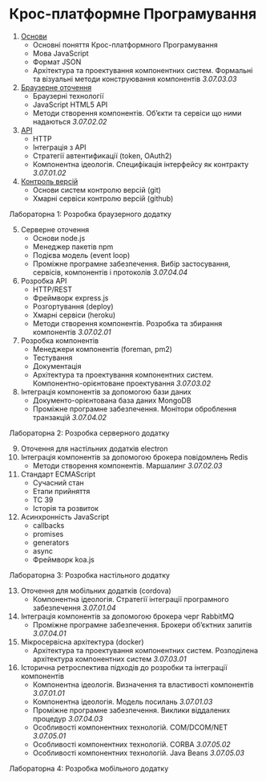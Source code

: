 # Крос-платформне Програмування

1. [Основи](lectures/01-javascript.md)
    - Основні поняття Крос-платформного Програмування
    - Мова JavaScript
    - Формат JSON
    - Архітектура та проектування компонентних систем. Формальні та візуальні методи конструювання компонентів *3.07.03.03*
2. [Браузерне оточення](lectures/02-browser.md)
    - Браузерні технології
    - JavaScript HTML5 API
    - Методи створення компонентів. Об’єкти та сервіси що ними надаються *3.07.02.02*
3. [API](lectures/03-api.md)
    - HTTP
    - Інтеграція з API
    - Стратегії автентификації (token, OAuth2)
    - Компонентна ідеологія. Специфікація інтерфейсу як контракту *3.07.01.02*
4. [Контроль версій](lectures/04-git.md)
    - Основи систем контролю версій (git)
    - Хмарні сервіси контролю версій (github)

Лабораторна 1: Розробка браузерного додатку

5. Серверне оточення
    - Основи node.js
    - Менеджер пакетів npm
    - Подієва модель (event loop)
    - Проміжне програмне забезпечення. Вибір застосування, сервісів, компонентів і протоколів *3.07.04.04*
6. Розробка API
    - HTTP/REST
    - Фреймворк express.js
    - Розгортування (deploy)
    - Хмарні сервіси (heroku)
    - Методи створення компонентів. Розробка та збирання компонентів *3.07.02.01*
7. Розробка компонентів
    - Менеджери компонентів (foreman, pm2)
    - Тестування
    - Документація
    - Архітектура та проектування компонентних систем. Компонентно-орієнтоване проектування *3.07.03.02*
8. Інтеграція компонентів за допомогою бази даних
    - Документо-орієнтована база даних MongoDB
    - Проміжне програмне забезпечення. Монітори оброблення транзакцій *3.07.04.02*

Лабораторна 2: Розробка серверного додатку

9. Оточення для настільних додатків electron
10. Інтеграція компонентів за допомогою брокера повідомлень Redis
    - Методи створення компонентів. Маршалинг *3.07.02.03*
11. Стандарт ECMAScript
    - Сучасний стан
    - Етапи прийняття
    - TC 39
    - Історія та розвиток
12. Асинхронність JavaScript
    - callbacks
    - promises
    - generators
    - async
    - Фреймворк koa.js

Лабораторна 3: Розробка настільного додатку

13. Оточення для мобільних додатків (cordova)
    - Компонентна ідеологія. Стратегії інтеграції програмного забезпечення *3.07.01.04*
14. Інтеграція компонентів за допомогою брокера черг RabbitMQ
    - Проміжне програмне забезпечення. Брокери об’єктних запитів *3.07.04.01*
15. Мікросервісна архітектура (docker)
    - Архітектура та проектування компонентних систем. Розподілена архітектура компонентних систем *3.07.03.01*
16. Історична ретроспектива підходів до розробки та інтеграції компонентів
    - Компонентна ідеологія. Визначення та властивості компонентів *3.07.01.01*
    - Компонентна ідеологія. Модель посилань *3.07.01.03*
    - Проміжне програмне забезпечення. Виклики віддалених процедур *3.07.04.03*
    - Особливості компонентних технологій. COM/DCOM/NET *3.07.05.01*
    - Особливості компонентних технологій. CORBA *3.07.05.02*
    - Особливості компонентних технологій. Java Beans *3.07.05.03*

Лабораторна 4: Розробка мобільного додатку

